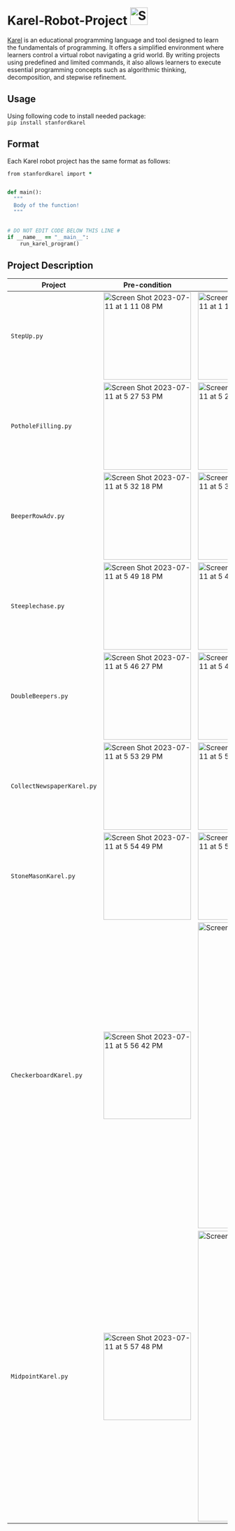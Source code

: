 # Karel-Robot-Project <img width="40" alt="Screen Shot 2023-07-11 at 5 18 43 PM" src="https://github.com/Jiayikung/Karel-Robot-Project/assets/112765699/75941e19-0469-484e-a44e-18df871d0f1f">


[Karel](https://compedu.stanford.edu/karel-reader/docs/python/en/chapter1.html) is an educational programming language and tool designed to learn the fundamentals of programming. It offers a simplified environment where learners control a virtual robot navigating a grid world.
By writing projects using predefined and limited commands, it also allows learners to execute essential programming concepts such as algorithmic thinking, decomposition, and stepwise refinement. 

## Usage
Using following code to install needed package:\
`pip install stanfordkarel`

## Format
Each Karel robot project has the same format as follows:
```ruby
from stanfordkarel import *


def main():
  """
  Body of the function!
  """


# DO NOT EDIT CODE BELOW THIS LINE #
if __name__ == "__main__":
    run_karel_program()
```
## Project Description
| Project | Pre-condition | Post-condition |
| --- | --- |--- |
| `StepUp.py` |<img width="200" alt="Screen Shot 2023-07-11 at 1 11 08 PM" src="https://github.com/Jiayikung/Karel-Robot-Project/assets/112765699/82234c4f-5708-4b05-ae6d-b61a98efe788">|<img width="200" alt="Screen Shot 2023-07-11 at 1 11 50 PM" src="https://github.com/Jiayikung/Karel-Robot-Project/assets/112765699/a1a0871f-51c9-4ad1-8660-7f98922fbde1">|
| `PotholeFilling.py` |<img width="200" alt="Screen Shot 2023-07-11 at 5 27 53 PM" src="https://github.com/Jiayikung/Karel-Robot-Project/assets/112765699/d9084cf8-8255-4f10-8516-7a7cc8b215c9">|<img width="200" alt="Screen Shot 2023-07-11 at 5 28 18 PM" src="https://github.com/Jiayikung/Karel-Robot-Project/assets/112765699/ec848a78-5140-46e4-adb4-39e529b4917f">|
| `BeeperRowAdv.py` |<img width="200" alt="Screen Shot 2023-07-11 at 5 32 18 PM" src="https://github.com/Jiayikung/Karel-Robot-Project/assets/112765699/a2bae244-0cd9-437f-971d-ca9a56a2e14c">|<img width="200" alt="Screen Shot 2023-07-11 at 5 32 31 PM" src="https://github.com/Jiayikung/Karel-Robot-Project/assets/112765699/93b8c1fd-3601-454b-b71f-8baa51b48679">|
| `Steeplechase.py` |<img width="200" alt="Screen Shot 2023-07-11 at 5 49 18 PM" src="https://github.com/Jiayikung/Karel-Robot-Project/assets/112765699/d26cb5ef-0f27-40ac-88c5-e0133b9e7164">|<img width="200" alt="Screen Shot 2023-07-11 at 5 49 33 PM" src="https://github.com/Jiayikung/Karel-Robot-Project/assets/112765699/c737b108-56b0-4974-9f59-f04aa1f54051">|
| `DoubleBeepers.py` |<img width="200" alt="Screen Shot 2023-07-11 at 5 46 27 PM" src="https://github.com/Jiayikung/Karel-Robot-Project/assets/112765699/17e127c4-57a4-4be6-8c81-7fcf1125e7b9">|<img width="200" alt="Screen Shot 2023-07-11 at 5 47 50 PM" src="https://github.com/Jiayikung/Karel-Robot-Project/assets/112765699/999a0a88-c0b4-4d07-a6e4-9558ee3eaa88">|
| `CollectNewspaperKarel.py` |<img width="200" alt="Screen Shot 2023-07-11 at 5 53 29 PM" src="https://github.com/Jiayikung/Karel-Robot-Project/assets/112765699/cfaeaeb3-ca51-4ae8-bb35-607148229128">|<img width="200" alt="Screen Shot 2023-07-11 at 5 53 39 PM" src="https://github.com/Jiayikung/Karel-Robot-Project/assets/112765699/4b026e65-61a2-4a19-bc09-9536dbdfa94a">|
| `StoneMasonKarel.py` |<img width="200" alt="Screen Shot 2023-07-11 at 5 54 49 PM" src="https://github.com/Jiayikung/Karel-Robot-Project/assets/112765699/7b947468-5e54-4e40-9336-2831d81faad1">|<img width="200" alt="Screen Shot 2023-07-11 at 5 55 05 PM" src="https://github.com/Jiayikung/Karel-Robot-Project/assets/112765699/c96926dc-43af-441d-a924-dcbdd1846c76">|
| `CheckerboardKarel.py` |<img width="200" alt="Screen Shot 2023-07-11 at 5 56 42 PM" src="https://github.com/Jiayikung/Karel-Robot-Project/assets/112765699/0207c980-92ed-4433-9668-d4bad80cfbf7">|<img width="700" alt="Screen Shot 2023-07-11 at 5 56 57 PM" src="https://github.com/Jiayikung/Karel-Robot-Project/assets/112765699/b8dfa9ae-2b1f-40b0-bd11-5a62e24897f1">|
| `MidpointKarel.py` |<img width="200" alt="Screen Shot 2023-07-11 at 5 57 48 PM" src="https://github.com/Jiayikung/Karel-Robot-Project/assets/112765699/5557acea-9193-4a89-bc73-ee8675126eb5">|<img width="665" alt="Screen Shot 2023-07-11 at 5 58 52 PM" src="https://github.com/Jiayikung/Karel-Robot-Project/assets/112765699/f74904b5-3227-4f12-a236-63ac83b104bc">|



